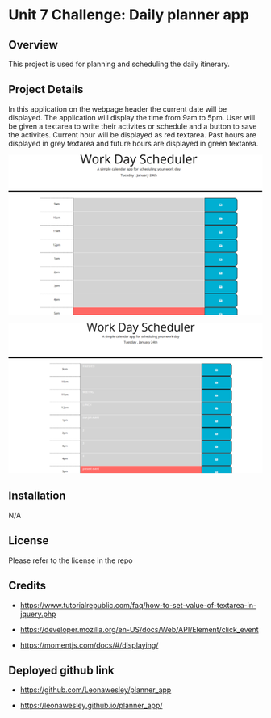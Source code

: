 # Unit 7 Challenge: Daily planner app

## Overview

This project is used for planning and scheduling the daily itinerary.

## Project Details
In this application on the webpage header the current date will be displayed. The application will display the time from 9am to 5pm. User will be given a textarea to write their activites or schedule and a button to save the activites. Current hour will be displayed as red textarea. Past hours are displayed in grey textarea and future hours are displayed in green textarea.

![Daily planner app demo](./assests/images/planner_output.png)

![Daily planner app output](./assests/images/daily_planner_output.png)

## Installation

N/A

## License

Please refer to the license in the repo

## Credits

* https://www.tutorialrepublic.com/faq/how-to-set-value-of-textarea-in-jquery.php

* https://developer.mozilla.org/en-US/docs/Web/API/Element/click_event

* https://momentjs.com/docs/#/displaying/

## Deployed github link

*  https://github.com/Leonawesley/planner_app

*  https://leonawesley.github.io/planner_app/